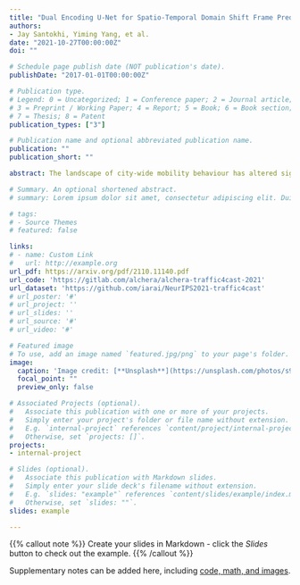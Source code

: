 ```yaml
---
title: "Dual Encoding U-Net for Spatio-Temporal Domain Shift Frame Prediction"
authors:
- Jay Santokhi, Yiming Yang, et al.
date: "2021-10-27T00:00:00Z"
doi: ""

# Schedule page publish date (NOT publication's date).
publishDate: "2017-01-01T00:00:00Z"

# Publication type.
# Legend: 0 = Uncategorized; 1 = Conference paper; 2 = Journal article;
# 3 = Preprint / Working Paper; 4 = Report; 5 = Book; 6 = Book section;
# 7 = Thesis; 8 = Patent
publication_types: ["3"]

# Publication name and optional abbreviated publication name.
publication: ""
publication_short: ""

abstract: The landscape of city-wide mobility behaviour has altered significantly over the past 18 months. The ability to make accurate and reliable predictions on such behaviour has likewise changed drastically with COVID-19 measures impacting how populations across the world interact with the different facets of mobility. This raises the question - _"How does one use an abundance of pre-covid mobility data to make predictions on future behaviour in a present/post-covid environment?"_ This paper seeks to address this question by introducing an approach for traffic frame prediction using a lightweight Dual-Encoding U-Net built using only 12 Convolutional layers that incorporates a novel approach to skip-connections between Convolutional LSTM layers.This approach combined with an intuitive handling of training data can model both a temporal and spatio-temporal domain shift.

# Summary. An optional shortened abstract.
# summary: Lorem ipsum dolor sit amet, consectetur adipiscing elit. Duis posuere tellus ac convallis placerat. Proin tincidunt magna sed ex sollicitudin condimentum.

# tags:
# - Source Themes
# featured: false

links:
# - name: Custom Link
#   url: http://example.org
url_pdf: https://arxiv.org/pdf/2110.11140.pdf
url_code: 'https://gitlab.com/alchera/alchera-traffic4cast-2021'
url_dataset: 'https://github.com/iarai/NeurIPS2021-traffic4cast'
# url_poster: '#'
# url_project: ''
# url_slides: ''
# url_source: '#'
# url_video: '#'

# Featured image
# To use, add an image named `featured.jpg/png` to your page's folder. 
image:
  caption: 'Image credit: [**Unsplash**](https://unsplash.com/photos/s9CC2SKySJM)'
  focal_point: ""
  preview_only: false

# Associated Projects (optional).
#   Associate this publication with one or more of your projects.
#   Simply enter your project's folder or file name without extension.
#   E.g. `internal-project` references `content/project/internal-project/index.md`.
#   Otherwise, set `projects: []`.
projects:
- internal-project

# Slides (optional).
#   Associate this publication with Markdown slides.
#   Simply enter your slide deck's filename without extension.
#   E.g. `slides: "example"` references `content/slides/example/index.md`.
#   Otherwise, set `slides: ""`.
slides: example

---
```


{{% callout note %}}
Create your slides in Markdown - click the *Slides* button to check out the example.
{{% /callout %}}

Supplementary notes can be added here, including [code, math, and images](https://wowchemy.com/docs/writing-markdown-latex/).







<!-- ---
title: "An example preprint / working paper"
authors:
- Jay Santokhi, Yiming Yang, et al.
date: "2021-10-27T00:00:00Z"
doi: ""

# Schedule page publish date (NOT publication's date).
publishDate: "2017-01-01T00:00:00Z"

# Publication type.
# Legend: 0 = Uncategorized; 1 = Conference paper; 2 = Journal article;
# 3 = Preprint / Working Paper; 4 = Report; 5 = Book; 6 = Book section;
# 7 = Thesis; 8 = Patent
publication_types: ["3"]

# Publication name and optional abbreviated publication name.
publication: ""
publication_short: ""

abstract: The landscape of city-wide mobility behaviour has altered significantly over the
past 18 months. The ability to make accurate and reliable predictions on such
behaviour has likewise changed drastically with COVID-19 measures impacting
how populations across the world interact with the different facets of mobility. This
raises the question - "How does one use an abundance of pre-covid mobility data
to make predictions on future behaviour in a present/post-covid environment?"
This paper seeks to address this question by introducing an approach for traffic
frame prediction using a lightweight Dual-Encoding U-Net built using only 12
Convolutional layers that incorporates a novel approach to skip-connections between Convolutional LSTM layers. This approach combined with an intuitive handling of training data can model both a temporal and spatio-temporal domain
shift.

# Summary. An optional shortened abstract.
summary: Lorem ipsum dolor sit amet, consectetur adipiscing elit. Duis posuere tellus ac convallis placerat. Proin tincidunt magna sed ex sollicitudin condimentum.

tags:
- Source Themes
featured: false

links:
# - name: Custom Link
#   url: http://example.org
url_pdf: https://arxiv.org/pdf/2110.11140.pdf
url_code: 'https://gitlab.com/alchera/alchera-traffic4cast-2021'
url_dataset: 'https://github.com/iarai/NeurIPS2021-traffic4cast'
# url_poster: '#'
# url_project: ''
# url_slides: ''
# url_source: '#'
# url_video: '#'

# Featured image
# To use, add an image named `featured.jpg/png` to your page's folder. 
image:
  caption: 'Image credit: [**Unsplash**](https://unsplash.com/photos/s9CC2SKySJM)'
  focal_point: ""
  preview_only: false

# Associated Projects (optional).
#   Associate this publication with one or more of your projects.
#   Simply enter your project's folder or file name without extension.
#   E.g. `internal-project` references `content/project/internal-project/index.md`.
#   Otherwise, set `projects: []`.
projects:
- internal-project

# Slides (optional).
#   Associate this publication with Markdown slides.
#   Simply enter your slide deck's filename without extension.
#   E.g. `slides: "example"` references `content/slides/example/index.md`.
#   Otherwise, set `slides: ""`.
slides: example
---

{{% callout note %}}
Create your slides in Markdown - click the *Slides* button to check out the example.
{{% /callout %}}

Supplementary notes can be added here, including [code, math, and images](https://wowchemy.com/docs/writing-markdown-latex/). -->
